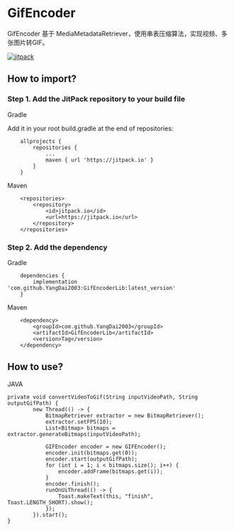 # GifEncoder

GifEncoder 基于 MediaMetadataRetriever，使用串表压缩算法，实现视频、多张图片转GIF。

[![jitpack](https://jitpack.io/v/YangDai2003/GifEncoderLib.svg)](https://jitpack.io/#YangDai2003/GifEncoderLib)

## How to import?

### Step 1. Add the JitPack repository to your build file

Gradle

Add it in your root build.gradle at the end of repositories:

```code
	allprojects {
		repositories {
			...
			maven { url 'https://jitpack.io' }
		}
	}
```

Maven

```code
	<repositories>
		<repository>
		    <id>jitpack.io</id>
		    <url>https://jitpack.io</url>
		</repository>
	</repositories>
```

### Step 2. Add the dependency

Gradle

```code
	dependencies {
	    implementation 'com.github.YangDai2003:GifEncoderLib:latest_version'
	}
```

Maven

```code
	<dependency>
	    <groupId>com.github.YangDai2003</groupId>
	    <artifactId>GifEncoderLib</artifactId>
	    <version>Tag</version>
	</dependency>
```

## How to use?

JAVA

```code
private void convertVideoToGif(String inputVideoPath, String outputGifPath) {
        new Thread(() -> {
            BitmapRetriever extractor = new BitmapRetriever();
            extractor.setFPS(10);
            List<Bitmap> bitmaps = extractor.generateBitmaps(inputVideoPath);

            GIFEncoder encoder = new GIFEncoder();
            encoder.init(bitmaps.get(0));
            encoder.start(outputGifPath);
            for (int i = 1; i < bitmaps.size(); i++) {
                encoder.addFrame(bitmaps.get(i));
            }
            encoder.finish();
            runOnUiThread(() -> {
                Toast.makeText(this, "finish", Toast.LENGTH_SHORT).show();
            });
        }).start();
}
```
